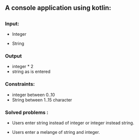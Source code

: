 ## A console application using kotlin:
##
### Input:
- Integer

- String

### Output

- integer * 2 
- string as is entered

### Constraints:
- integer between 0..10
- String between 1..15 character

### Solved problems :
- Users enter string instead of integer or integer instead string.

- Users enter a melange of string and integer.


